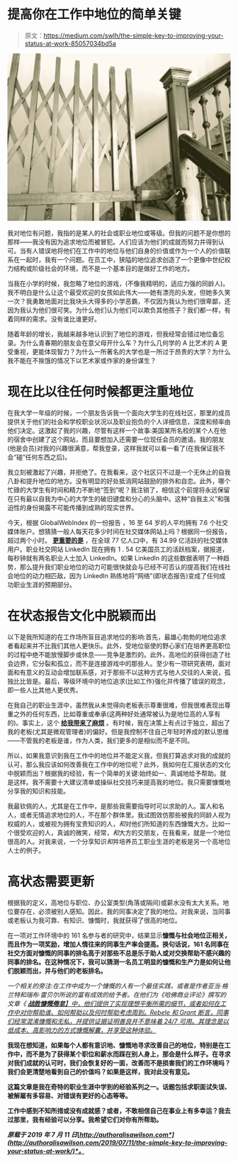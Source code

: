 # 提高你在工作中地位的简单关键

> 原文：<https://medium.com/swlh/the-simple-key-to-improving-your-status-at-work-85057034bd5a>

![](img/f3c4560f8ca9bb9b4bbbc8db246d4dfc.png)

我对地位有问题，我指的是某人的社会或职业地位或等级。但我的问题不是你想的那样——我没有因为追求地位而被冒犯。人们应该为他们的成就而努力并得到认可。当有人错误地将他们在工作中的地位与他们自身的价值或作为一个人的价值联系在一起时，我有一个问题。在员工中，狭隘的地位追求创造了一个更像中世纪权力结构或阶级社会的环境，而不是一个基本目的是做好工作的地方。

当我在小学的时候，我忽略了地位的游戏，(不像我精明的，适应力强的同龄人)。我不明白是什么让这个最受欢迎的女孩如此伟大——她有漂亮的头发，但她多久笑一次？我勇敢地面对比我块头大得多的小学恶霸，不仅因为我认为他们很卑鄙，还因为我认为他们很可笑。为什么他们认为他们可以欺负其他孩子？我们都一样，有着同样的需求。没有谁比谁更好。

随着年龄的增长，我越来越多地认识到了地位的游戏，但我经常会错过地位备忘录。为什么青春期的朋友会在意父母开什么车？为什么几何学的 A 比艺术的 A 更受重视，更能体现智力？为什么一所著名的大学也是一所过于昂贵的大学？为什么我不能在不挨饿的情况下以艺术家或作家的身份谋生？

# 现在比以往任何时候都更注重地位

在我大学一年级的时候，一个朋友告诉我一个面向大学生的在线社区，那里的成员提供关于他们的社会和学校职业状况以及职业抱负的个人详细信息，深度和频率由他们决定。这激起了我的兴趣，尽管有这样一个故事:美国某所名校的某个人在他的宿舍中创建了这个网站，而且要想加入还需要一位现任会员的邀请。我的朋友(他是会员)对我的兴趣很满意，帮我登录，这样我就可以看一看了(在我保证我不会“碰”任何东西之后)。

我立刻被激起了兴趣，并拒绝了。在我看来，这个社区只不过是一个无休止的自我八卦和提升地位的地方。没有明显的好处抵消网站鼓励的排外和自恋。此外，哪个忙碌的大学生有时间和精力不断地“签到”呢？我注销了，相信这个前提将永远保留在只有最以自我为中心的大学生的破旧键盘和分心的头脑中。这种“自我主义”和强迫性的身份揭露不可能传播到成熟的现实世界。

今天，根据 GlobalWebIndex 的一份报告 ，16 至 64 岁的人平均拥有 7.6 个社交媒体账户。想猜猜一般人每天花多少时间在社交媒体网站上吗？根据同一份报告，超过两个小时。 [**更重要的是**](https://www.brandwatch.com/blog/amazing-social-media-statistics-and-facts/) ，在全球 77 亿人口中，有 34.99 亿活跃的社交媒体用户。职业社交网站 LinkedIn 现在拥有 1 . 54 亿美国员工的活跃档案，据报道，每秒钟就有两名职业人士加入 LinkedIn。如果 LinkedIn 的这些数据表明了一种趋势，那么提升我们职业地位的动力可能很快就会与已经不可否认的提高我们在线社会地位的动力相匹敌，因为 LinkedIn 熟练地将“网络”(即状态报告)变成了任何成功职业生涯的预期部分。

# 在状态报告文化中脱颖而出

以下是我所知道的在工作场所盲目追求地位的影响:首先，最雄心勃勃的地位追求者看起来并不比我们其他人更快乐。此外，受地位驱使的野心家们在培养更高职位的过程中绝不能放慢脚步或休息——竞争是激烈的。此外，高地位的获得创造了社会边界，它分裂和孤立，而不是连接游戏中的那些人。至少有一项研究表明，面对面和有意义的互动会增加联系感，对于那些不以这种方式与他人交往的人来说，孤独比比皆是。最后，等级环境中的地位追求(比如工作)强化并传播了错误的观念，即一些人比其他人更优秀。

在我自己的职业生涯中，虽然我从未觉得向老板表示尊重很难，但我很难表现出尊重之外的任何东西，比如尊重或奉承(这两种好处通常被认为是地位高的人享有的)。事实上，这个 [**给我带来了麻烦**](http://authoralisawilson.com/2018/12/23/find-a-better-mindset/) 。有时候，我在决策上有点过于独立，超出了我的老板(尤其是微观管理者)的偏好。但是我控制不住自己年轻时养成的默认思维——不管我的老板是谁，作为人类，我们更多的是相似而不是不同。

所以，如果我意识到我在工作中的地位并不能定义我，但我打算追求对我的成就的认可，那么我应该如何改善我在工作中的地位呢？此外，我如何在汇报状态的文化中脱颖而出？根据我的经验，有一个简单的关键:始终如一、真诚地给予帮助。就是这样。我不需要十大建议清单或操纵社交技巧来提高我的地位。我只需要慷慨地分享我的知识和技能。

我最钦佩的人，尤其是在工作中，是那些我需要指导时可以求助的人。富人和名人，或者无情追求地位的人，不在那个群体里。我试图效仿那些被我的同龄人视为权威的人，或被视为拥有宝贵知识的人，*和*对他们所知道的东西慷慨大方。比如一个很受欢迎的人，真诚的微笑，经常，*和*大方的交朋友，在我看来，就是一个地位很高的人。对我来说，一个分享知识*和*并培养员工职业生涯的老板是另一个高地位人士的例子。

# 高状态需要更新

根据我的定义，高地位与职位、办公室类型(角落或隔间)或薪水没有太大关系。地位要存在，必须被别人感知。因此，我的同事决定了我的地位。对我来说，当同事或老板认为我可靠、有知识、慷慨时，我就获得了很高的地位。

在一项对工作环境中的 161 名参与者的研究中，结果显示[](https://journals.aom.org/doi/abs/10.5465/30040648)**慷慨与社会地位正相关，而且作为一项奖励，增加人情往来的同事生产率会提高。换句话说，161 名同事在社交方面对慷慨的同事的排名高于对那些不总是乐于助人或对交换帮助不感兴趣的同事的排名。在这种情况下，我可以猜测一名员工明显的慷慨和生产力是如何让他们脱颖而出，并与他们的老板排名。**

**一个相关的旁注:在工作中成为一个慷慨的人有一个最佳实践，或者是作者亚当·格兰特和瑞布·雷贝尔所说的富有成效的给予者。在他们为*《哈佛商业评论》*撰写的文章《 [**战胜慷慨倦怠**】中，他们提供了实现理想平衡所需的细节，或者如何在工作中对你帮助谁、如何帮助以及何时帮助考虑周到。Rebele 和 Grant 断言，同事们经常混淆慷慨和无私，并提供证据证明善良并不意味着 24/7 可用。其理念是以低成本、高影响力的方式慷慨解囊，并享受这种体验。](https://hbr.org/cover-story/2017/01/beat-generosity-burnout)**

**我现在想知道，如果每个人都有意识地、慷慨地寻求改善自己的地位，特别是在工作中，而不是为了获得某个职位和薪水而踩在别人身上，那会是什么样子。在寻求对我们成就的认可时，我们会恢复好的一面，改善而不是损害我们的工作环境吗？我们会更清楚地看到自己的价值吗？如果是这样，我对此没有意见。**

**这篇文章是我在奇特的职业生涯中学到的经验系列之一。话题包括求职面试失误、被解雇有多容易、对错误有更好的心态等等。**

**工作中感到不知所措或没有成就感？或者，不敢相信自己在事业上有多幸运？我去过那里，我有经验可以分享。我希望它们对你有所帮助。**

***原载于 2019 年 7 月 11 日*[*http://authoralisawilson.com*](http://authoralisawilson.com/2019/07/11/the-simple-key-to-improving-your-status-at-work/)*。***